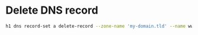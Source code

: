 # Delete DNS record

```bash
h1 dns record-set a delete-record --zone-name 'my-domain.tld' --name www --value 127.0.0.2
```
